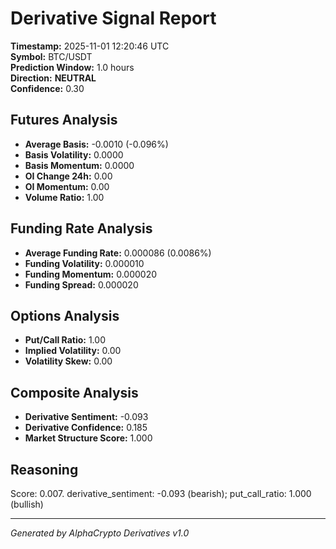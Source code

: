 # Derivative Signal Report

**Timestamp:** 2025-11-01 12:20:46 UTC  
**Symbol:** BTC/USDT  
**Prediction Window:** 1.0 hours  
**Direction:** **NEUTRAL**  
**Confidence:** 0.30

## Futures Analysis
- **Average Basis:** -0.0010 (-0.096%)
- **Basis Volatility:** 0.0000
- **Basis Momentum:** 0.0000
- **OI Change 24h:** 0.00
- **OI Momentum:** 0.00
- **Volume Ratio:** 1.00

## Funding Rate Analysis
- **Average Funding Rate:** 0.000086 (0.0086%)
- **Funding Volatility:** 0.000010
- **Funding Momentum:** 0.000020
- **Funding Spread:** 0.000020

## Options Analysis
- **Put/Call Ratio:** 1.00
- **Implied Volatility:** 0.00
- **Volatility Skew:** 0.00

## Composite Analysis
- **Derivative Sentiment:** -0.093
- **Derivative Confidence:** 0.185
- **Market Structure Score:** 1.000

## Reasoning
Score: 0.007. derivative_sentiment: -0.093 (bearish); put_call_ratio: 1.000 (bullish)

---
*Generated by AlphaCrypto Derivatives v1.0*
